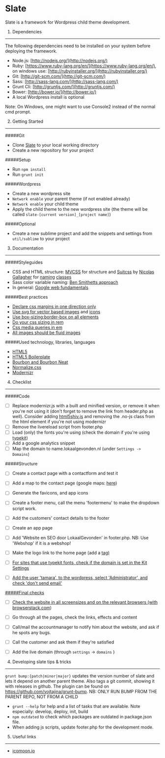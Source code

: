Slate
=====

Slate is a framework for Wordpress child theme development.

1. Dependencies
---------------

The following dependencies need to be installed on your system before deploying the framework.

* Node.js: [http://nodejs.org/](http://nodejs.org/)
* Ruby: [https://www.ruby-lang.org/en/](https://www.ruby-lang.org/en/), on windows use: [http://rubyinstaller.org/](http://rubyinstaller.org/)
* Git: [http://git-scm.com/](http://git-scm.com/)
* Sass: [http://sass-lang.com/](http://sass-lang.com/)
* Grunt Cli: [http://gruntjs.com/](http://gruntjs.com/)
* Bower: [http://bower.io/](http://bower.io/)
* A local Wordpress install is optional

Note: On Windows, one might want to use Console2 instead of the normal cmd prompt.

2. Getting Started
------------------

#####Git

* Clone [Slate](https://github.com/Kah0ona/slate) to your local working directory
* Create a new repository for your project

#####Setup

* Run `npm install`
* Run `grunt init`

#####Wordpress

* Create a new wordpress site
* `Network enable` your parent theme (if not enabled already)
* `Network enable` your child theme
* Apply the child theme to the new wordpress site (the theme will be called `slate-[current version]_[project name]`)

#####Optional

* Create a new sublime project and add the snippets and settings from `util/sublime` to your project

3. Documentation
----------------

#####Styleguides

* CSS and HTML structure: [MVCSS](http://mvcss.github.io/) for structure and [Suitcss](https://github.com/suitcss) by [Nicolas Gallagher](https://github.com/necolas/idiomatic-css) for [naming](https://github.com/suitcss/suit/blob/master/doc/naming-conventions.md) [classes](http://nicolasgallagher.com/about-html-semantics-front-end-architecture/)
* Sass color variable naming: [Ben Smithetts approach](http://bensmithett.com/stop-using-so-many-sass-variables/)
* In general: [Google web fundamentals](https://developers.google.com/web/fundamentals/)

#####Best practices

* [Declare css margins in one direction only](http://csswizardry.com/2012/06/single-direction-margin-declarations/)
* [Use svg for vector based images](http://css-tricks.com/using-svg/) and [icons](http://css-tricks.com/svg-sprites-use-better-icon-fonts/)
* [Use box-sizing:border-box on all elements](http://www.paulirish.com/2012/box-sizing-border-box-ftw/)
* [Do your css sizing in rem]()
* [Css media queries in em](http://blog.cloudfour.com/the-ems-have-it-proportional-media-queries-ftw/)
* [All images should be fluid images](http://alistapart.com/article/fluid-images)

#####Used technology, libraries, languages

* [HTML5](https://developer.mozilla.org/en-US/docs/Web/Guide/HTML/HTML5/HTML5_element_list)
* [HTML5 Boilerplate](http://html5boilerplate.com/)
* [Bourbon and Bourbon Neat](http://bourbon.io/)
* [Normalize.css](https://necolas.github.io/normalize.css/)
* [Modernizr](http://modernizr.com/)

4. Checklist
------------

#####Code

- [ ] Replace modernizr.js with a built and minified version, or remove it when you're not using it (don't forget to remove the link from header.php as well). Consider adding [html5shiv.js](https://code.google.com/p/html5shiv/) and removing the .no-js class from the html element if you're not using modernizr
- [ ] Remove the livereload script from footer.php
- [ ] Load (only) the fonts you're using (check the domain if you're using [typekit](http://www.typekit.com))
- [ ] Add a google analytics snippet
- [ ] Map the domain to name.lokaalgevonden.nl (under `Settings -> Domains`)

#####Structure

- [ ] Create a contact page with a contactform and test it
- [ ] Add a map to the contact page (google maps: [here](https://www.google.com/maps?output=classic))
- [ ] Generate the favicons, and app icons
- [ ] Create a footer menu, call the menu 'footermenu' to make the dropdown script work.
- [ ] Add the customers' contact details to the footer
- [ ] Create an app page
- [ ] Add 'Website en SEO door LokaalGevonden' in footer.php. NB: Use 'Webshop' if it is a webshop!
- [ ] Make the logo link to the home page (add a <a href="/"> tag)
- [ ] For sites that use typekit fonts, check if the domain is set in the Kit Settings
- [ ] Add the user 'tamara', to the wordpress, select 'Administrator', and check 'don't send email'


#####Final checks

- [ ] Check the website in all screensizes and on the relevant browsers (with [browserstack.com](http://www.browserstack.com/))
- [ ] Go through all the pages, check the links, effects and content
- [ ] Call/mail the accountmanager to notify him about the website, and ask if he spots any bugs.
- [ ] Call the customer and ask them if they're satisfied
- [ ] Add the live domain (through `settings` -> `domains` )


4. Developing slate tips & tricks
----------------------------------

`grunt bump:{patch|minor|major}` updates the version number of slate and lets it depend on another parent theme. Also tags a git commit, showing it with releases in github. The plugin can be found on https://github.com/vojtajina/grunt-bump. NB: ONLY RUN BUMP FROM THE PARENT REPO, NOT FROM A CHILD
- `grunt --help` for help and a list of tasks that are available. Note especially: develop, deploy, init, build
- `npm outdated` to check which packages are outdated in package.json file.
- When adding js scripts, update footer.php for the development mode.

5. Useful links
------------
- [icomoon.io](http://icomoon.io) 
